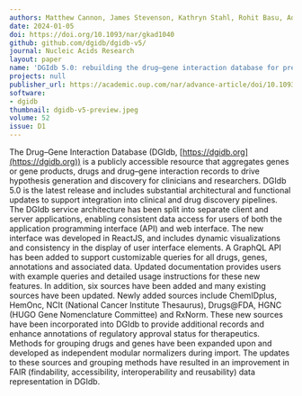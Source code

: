 ```yaml
---
authors: Matthew Cannon, James Stevenson, Kathryn Stahl, Rohit Basu, Adam Coffman, Susanna Kiwala, Joshua F McMichael, Kori Kuzma, Dorian Morrissey, Kelsy Cotto, Elaine R Mardis, Obi L Griffith, Malachi Griffith, Alex H Wagner
date: 2024-01-05
doi: https://doi.org/10.1093/nar/gkad1040
github: github.com/dgidb/dgidb-v5/
journal: Nucleic Acids Research
layout: paper
name: 'DGIdb 5.0: rebuilding the drug–gene interaction database for precision medicine and drug discovery platforms'
projects: null
publisher_url: https://academic.oup.com/nar/advance-article/doi/10.1093/nar/gkad1040/7416371?searchresult=1
software:
- dgidb
thumbnail: dgidb-v5-preview.jpeg
volume: 52
issue: D1
---
```

The Drug–Gene Interaction Database (DGIdb, [https://dgidb.org](https://dgidb.org)) is a publicly accessible resource that aggregates genes or gene products, drugs and drug–gene interaction records to drive hypothesis generation and discovery for clinicians and researchers. DGIdb 5.0 is the latest release and includes substantial architectural and functional updates to support integration into clinical and drug discovery pipelines. The DGIdb service architecture has been split into separate client and server applications, enabling consistent data access for users of both the application programming interface (API) and web interface. The new interface was developed in ReactJS, and includes dynamic visualizations and consistency in the display of user interface elements. A GraphQL API has been added to support customizable queries for all drugs, genes, annotations and associated data. Updated documentation provides users with example queries and detailed usage instructions for these new features. In addition, six sources have been added and many existing sources have been updated. Newly added sources include ChemIDplus, HemOnc, NCIt (National Cancer Institute Thesaurus), Drugs@FDA, HGNC (HUGO Gene Nomenclature Committee) and RxNorm. These new sources have been incorporated into DGIdb to provide additional records and enhance annotations of regulatory approval status for therapeutics. Methods for grouping drugs and genes have been expanded upon and developed as independent modular normalizers during import. The updates to these sources and grouping methods have resulted in an improvement in FAIR (findability, accessibility, interoperability and reusability) data representation in DGIdb.

